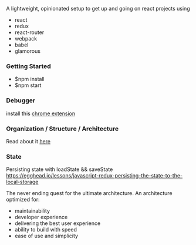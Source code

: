 A lightweight, opinionated setup to get up and going on react projects using
* react
* redux
* react-router
* webpack
* babel
* glamorous


### Getting Started
* $npm install
* $npm start

### Debugger
install this [chrome extension](https://github.com/zalmoxisus/redux-devtools-extension)

### Organization / Structure / Architecture
Read about it [here](https://medium.com/maintainable-react-apps/react-apps-approaching-organization-structure-architecture-49a281bd97eb#.vgv99sw9m)

### State
Persisting state with loadState && saveState
https://egghead.io/lessons/javascript-redux-persisting-the-state-to-the-local-storage

The never ending quest for the ultimate architecture. An architecture optimized for:
- maintainability
- developer experience
- delivering the best user experience
- ability to build with speed
- ease of use and simplicity
